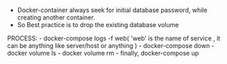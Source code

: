 - Docker-container always seek for initial database password, while creating another container.
- So Best practice is to drop the existing database volume

PROCESS:
    - docker-compose logs -f web( 'web' is the name of service , it can be anything like server/host or anything )
    - docker-compose down
    - docker volume ls 
    - docker volume rm <volume name >
    - finally, docker-compose up

    
     
